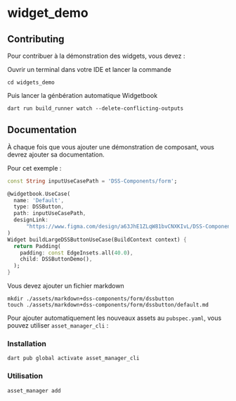 # widget_demo

## Contributing

Pour contribuer à la démonstration des widgets, vous devez :

Ouvrir un terminal dans votre IDE et lancer la commande

```shell
cd widgets_demo
```

Puis lancer la génbération automatique Widgetbook
```shell
dart run build_runner watch --delete-conflicting-outputs
```

## Documentation

À chaque fois que vous ajouter une démonstration de composant, vous devrez ajouter sa documentation.

Pour cet exemple :

```dart
const String inputUseCasePath = 'DSS-Components/form';

@widgetbook.UseCase(
  name: 'Default',
  type: DSSButton,
  path: inputUseCasePath,
  designLink:
      "https://www.figma.com/design/a63JhE1ZLqW81bvCNXKIvL/DSS-Component?node-id=1-54",
)
Widget buildLargeDSSButtonUseCase(BuildContext context) {
  return Padding(
    padding: const EdgeInsets.all(40.0),
    child: DSSButtonDemo(),
  );
}
```

Vous devez ajouter un fichier markdown
```shell
mkdir ./assets/markdown+dss-components/form/dssbutton
touch ./assets/markdown+dss-components/form/dssbutton/default.md
```

Pour ajouter automatiquement les nouveaux assets au `pubspec.yaml`, vous pouvez utiliser `asset_manager_cli` :

### Installation

```shell
dart pub global activate asset_manager_cli
```

### Utilisation
```shell
asset_manager add
```
